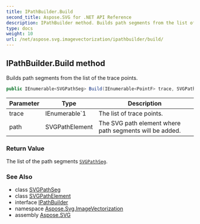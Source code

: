 ```yaml
---
title: IPathBuilder.Build
second_title: Aspose.SVG for .NET API Reference
description: IPathBuilder method. Builds path segments from the list of the trace points
type: docs
weight: 10
url: /net/aspose.svg.imagevectorization/ipathbuilder/build/
---
```

## IPathBuilder.Build method

Builds path segments from the list of the trace points.

```csharp
public IEnumerable<SVGPathSeg> Build(IEnumerable<PointF> trace, SVGPathElement path)
```

| Parameter | Type | Description |
| --- | --- | --- |
| trace | IEnumerable`1 | The list of trace points. |
| path | SVGPathElement | The SVG path element where path segments will be added. |

### Return Value

The list of the path segments [`SVGPathSeg`](../../../aspose.svg.paths/svgpathseg/).

### See Also

* class [SVGPathSeg](../../../aspose.svg.paths/svgpathseg/)
* class [SVGPathElement](../../../aspose.svg/svgpathelement/)
* interface [IPathBuilder](../)
* namespace [Aspose.Svg.ImageVectorization](../../ipathbuilder/)
* assembly [Aspose.SVG](../../../)
